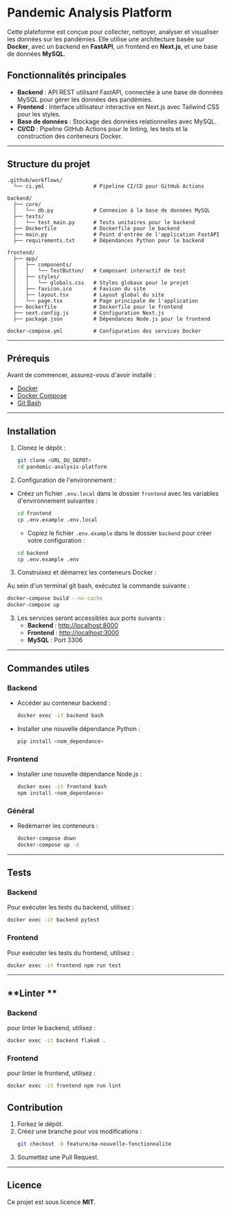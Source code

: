 # **Pandemic Analysis Platform**

Cette plateforme est conçue pour collecter, nettoyer, analyser et visualiser les données sur les pandémies. Elle utilise une architecture basée sur **Docker**, avec un backend en **FastAPI**, un frontend en **Next.js**, et une base de données **MySQL**.

## **Fonctionnalités principales**

- **Backend** : API REST utilisant FastAPI, connectée à une base de données MySQL pour gérer les données des pandémies.
- **Frontend** : Interface utilisateur interactive en Next.js avec Tailwind CSS pour les styles.
- **Base de données** : Stockage des données relationnelles avec MySQL.
- **CI/CD** : Pipeline GitHub Actions pour le linting, les tests et la construction des conteneurs Docker.

---

## **Structure du projet**

```
.github/workflows/
  └── ci.yml                # Pipeline CI/CD pour GitHub Actions

backend/
  ├── core/
  │   └── db.py             # Connexion à la base de données MySQL
  ├── tests/
  │   └── test_main.py      # Tests unitaires pour le backend
  ├── Dockerfile            # Dockerfile pour le backend
  ├── main.py               # Point d'entrée de l'application FastAPI
  ├── requirements.txt      # Dépendances Python pour le backend

frontend/
  ├── app/
  │   ├── components/
  │   │   └── TestButton/   # Composant interactif de test
  │   ├── styles/
  │   │   └── globals.css   # Styles globaux pour le projet
  │   ├── favicon.ico       # Favicon du site
  │   ├── layout.tsx        # Layout global du site
  │   └── page.tsx          # Page principale de l'application
  ├── Dockerfile            # Dockerfile pour le frontend
  ├── next.config.js        # Configuration Next.js
  ├── package.json          # Dépendances Node.js pour le frontend

docker-compose.yml          # Configuration des services Docker
```

---

## **Prérequis**

Avant de commencer, assurez-vous d'avoir installé :

- [Docker](https://www.docker.com/)
- [Docker Compose](https://docs.docker.com/compose/)
- [Git Bash](https://git-scm.com/downloads/win)

---

## **Installation**

1. Clonez le dépôt :

   ```bash
   git clone <URL_DU_DEPOT>
   cd pandemic-analysis-platform
   ```

2. Configuration de l'environnement :

- Créez un fichier `.env.local` dans le dossier `frontend` avec les variables d'environnement suivantes :

  ```bash
  cd frontend
  cp .env.example .env.local
  ```

  - Copiez le fichier `.env.example` dans le dossier `backend` pour créer votre configuration :

  ```bash
  cd backend
  cp .env.example .env
  ```

3. Construisez et démarrez les conteneurs Docker :

Au sein d'un terminal git bash, exécutez la commande suivante :

```bash
docker-compose build --no-cache
docker-compose up
```

3. Les services seront accessibles aux ports suivants :
   - **Backend** : [http://localhost:8000](http://localhost:8000)
   - **Frontend** : [http://localhost:3000](http://localhost:3000)
   - **MySQL** : Port 3306

---

## **Commandes utiles**

### Backend

- Accéder au conteneur backend :
  ```bash
  docker exec -it backend bash
  ```
- Installer une nouvelle dépendance Python :
  ```bash
  pip install <nom_dependance>
  ```

### Frontend

- Installer une nouvelle dépendance Node.js :
  ```bash
  docker exec -it frontend bash
  npm install <nom_dependance>
  ```

### Général

- Redémarrer les conteneurs :
  ```bash
  docker-compose down
  docker-compose up -d
  ```

---

## **Tests**

### Backend

Pour exécuter les tests du backend, utilisez :

```bash
docker exec -it backend pytest
```

### Frontend

Pour exécuter les tests du frontend, utilisez :

```bash
docker exec -it frontend npm run test
```

---
## **Linter **
### Backend

pour linter le backend, utilisez :

```bash
docker exec -it backend flake8 .
```

### Frontend

pour linter le frontend, utilisez :

```bash
docker exec -it frontend npm run lint
```

## **Contribution**

1. Forkez le dépôt.
2. Créez une branche pour vos modifications :
   ```bash
   git checkout -b feature/ma-nouvelle-fonctionnalite
   ```
3. Soumettez une Pull Request.

---

## **Licence**

Ce projet est sous licence **MIT**.
